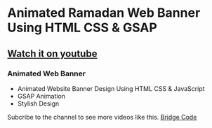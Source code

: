 # Animated Ramadan Web Banner Using HTML CSS & GSAP
## [Watch it on youtube](https://youtu.be/CH4scw4Tqpo)
### Animated Web Banner

- Animated Website Banner Design Using HTML CSS & JavaScript
- GSAP Animation
- Stylish Design

Subcribe to the channel to see more videos like this. [Bridge Code](https://www.youtube.com/@bridgecode)
